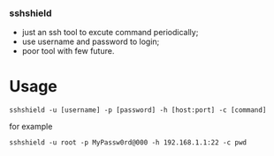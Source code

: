 ### sshshield

- just an ssh tool to excute command periodically;
- use username and password to login;
- poor tool with few future.


# Usage

    sshshield -u [username] -p [password] -h [host:port] -c [command]
	
for example

	sshshield -u root -p MyPassw0rd@000 -h 192.168.1.1:22 -c pwd
